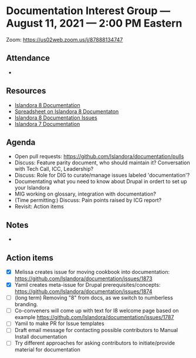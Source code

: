 # Documentation Interest Group — August 11, 2021 — 2:00 PM Eastern

Zoom:  https://us02web.zoom.us/j/87888134747

## Attendance
* 
  
## Resources
* [Islandora 8 Documentation](https://islandora.github.io/documentation/)
* [Spreadsheet on Islandora 8 Documentaton](https://docs.google.com/spreadsheets/d/1E-kRw9xE60CKK0qL1-phzeVKjEZu3qBKZ9d3LH1hDEE/edit?usp=sharing)
* [Islandora 8 Documentation Issues](https://github.com/Islandora/documentation/labels/documentation)
* [Islandora 7 Documentation](https://wiki.lyrasis.org/display/ISLANDORA/Start)

## Agenda
- Open pull requests: https://github.com/Islandora/documentation/pulls
- Discuss: Feature parity document, who should maintain it? Conversation with Tech Call, ICC, Leadership?
- Discuss: Role for DIG to curate/manage issues labeled 'documentation'?
- Documentating what you need to know about Drupal in ordert to set up your Islandora
- MIG working on glossary, integration with documentation?
- (Time permitting:) Discuss: Pain points raised by ICG report?
- Revisit: Action items

## Notes
* 

## Action items

* [x] Melissa creates issue for moving cookbook into documentation: https://github.com/Islandora/documentation/issues/1873
* [x] Yamil creates meta-issue for Drupal prerequisites/concepts: https://github.com/Islandora/documentation/issues/1874
* [ ] (long term) Removing "8" from docs, as we switch to numberless branding.
* [ ] Co-conveners will come up with text for I8 welcome page based on example https://github.com/Islandora/documentation/issues/1787
* [ ] Yamil to make PR for Issue templates
* [ ] Draft email message for contacting possible contributors to Manual Install documentation
* [ ] Try different approaches for asking contributors to initiate/provide material for documentation
